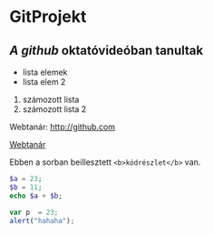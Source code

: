# GitProjekt

*A github* oktatóvideóban tanultak
----------------------------------
- lista elemek
- lista elem 2

1. számozott lista
2. számozott lista 2

Webtanár: http://github.com
 
[Webtanár](http:github.com)

Ebben a sorban beillesztett `<b>kódrészlet</b>` van.

```php
$a = 23;
$b = 11;
echo $a + $b;
```

```javascript
var p  = 23;
alert("hahaha");
```
